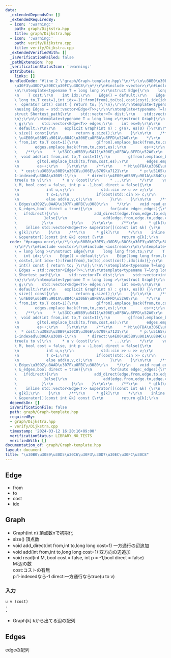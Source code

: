 ```yaml
---
data:
  _extendedDependsOn: []
  _extendedRequiredBy:
  - icon: ':warning:'
    path: graph/Dijkstra.hpp
    title: graph/Dijkstra.hpp
  - icon: ':warning:'
    path: verify/Dijkstra.cpp
    title: verify/Dijkstra.cpp
  _extendedVerifiedWith: []
  _isVerificationFailed: false
  _pathExtension: hpp
  _verificationStatusIcon: ':warning:'
  attributes:
    links: []
  bundledCode: "#line 2 \"graph/Graph-template.hpp\"\n/*\r\n\u30B0\u30E9\u30D5\u30C6\
    \u30F3\u30D7\u30EC\u30FC\u30C8\r\n*/\r\n#include <vector>\r\n#include <iostream>\r\
    \n\r\ntemplate<typename T = long long >\r\nstruct Edge{\r\n    long long from,to;\r\
    \n    T cost;\r\n    int idx;\r\n    Edge() = default;\r\n    Edge(long long from,long\
    \ long to,T cost=1,int idx=-1):from(from),to(to),cost(cost),idx(idx){};\r\n  \
    \  operator int() const { return to; }\r\n};\r\n\r\ntemplate<typename T=long long>\r\
    \nusing Edges = std::vector<Edge<T>>;\r\n\r\ntemplate<typename T=long long>\r\n\
    struct Shortest_path{\r\n    std::vector<T> dist;\r\n    std::vector<int>from,last_edge;\r\
    \n};\r\n\r\ntemplate<typename T = long long >\r\nstruct Graph{\r\n    std::vector<std::vector<Edge<T>>>\
    \ g;\r\n    std::vector<Edge<T>> edges;\r\n    int es=0;\r\n\r\n    Graph() =\
    \ default;\r\n\r\n    explicit Graph(int n) : g(n), es(0) {}\r\n\r\n    std::size_t\
    \ size() const{\r\n        return g.size();\r\n    }\r\n\r\n    /**\r\n     *\
    \ \u4E00\u65B9\u901A\u884C\u306E\u8FBA\u8FFD\u52A0\r\n    */\r\n    void add_direct(int\
    \ from,int to,T cost=1){\r\n        g[from].emplace_back(from,to,cost,es);\r\n\
    \        edges.emplace_back(from,to,cost,es);\r\n        es++;\r\n    }\r\n\r\n\
    \    /**\r\n     * \u53CC\u65B9\u5411\u306E\u8FBA\u8FFD\u52A0\r\n    */\r\n  \
    \  void add(int from,int to,T cost=1){\r\n        g[from].emplace_back(from,to,cost,es);\r\
    \n        g[to].emplace_back(to,from,cost,es);\r\n        edges.emplace_back(from,to,cost,es);\r\
    \n        es++;\r\n    }\r\n\r\n    /**\r\n     * M:\u8FBA\u306E\u6570\r\n   \
    \  * cost:\u30B3\u30B9\u30C8\u306E\u6709\u7121\r\n     * p:\u5165\u529B\u304C\
    1-indexed\u306A\u3089-1\r\n     * direct:\u4E00\u65B9\u901A\u884C\u306A\u3089\
    true(u to v)\r\n     * u v (cost)\r\n     * ...\r\n    */\r\n    void read(int\
    \ M, bool cost = false, int p = -1,bool direct = false){\r\n        for(int i=0;i<M;i++){\r\
    \n            int u,v;\r\n            std::cin >> u >> v;\r\n            u+=p;v+=p;\r\
    \n            T c=1;\r\n            if(cost)std::cin >> c;\r\n            if(direct)add_direct(u,v,c);\r\
    \n            else add(u,v,c);\r\n        }\r\n    }\r\n\r\n    /**\r\n     *\
    \ Edges\u3092\u8AAD\u307F\u8FBC\u3080\r\n    */\r\n    void read_edges(Edges<T>\
    \ &_edges,bool direct = true){\r\n        for(auto edge:_edges){\r\n         \
    \   if(direct){\r\n                add_direct(edge.from,edge.to,edge.cost);\r\n\
    \            }else{\r\n                add(edge.from,edge.to,edge.cost);\r\n \
    \           }\r\n        }\r\n    }\r\n\r\n    /**\r\n     * g[k]\r\n    */\r\n\
    \    inline std::vector<Edge<T>> &operator[](const int &k) {\r\n        return\
    \ g[k];\r\n    }\r\n    /**\r\n     * g[k]\r\n    */\r\n    inline const std::vector<Edge<T>>\
    \ &operator[](const int &k) const {\r\n        return g[k];\r\n    }\r\n};\n"
  code: "#pragma once\r\n/*\r\n\u30B0\u30E9\u30D5\u30C6\u30F3\u30D7\u30EC\u30FC\u30C8\
    \r\n*/\r\n#include <vector>\r\n#include <iostream>\r\n\r\ntemplate<typename T\
    \ = long long >\r\nstruct Edge{\r\n    long long from,to;\r\n    T cost;\r\n \
    \   int idx;\r\n    Edge() = default;\r\n    Edge(long long from,long long to,T\
    \ cost=1,int idx=-1):from(from),to(to),cost(cost),idx(idx){};\r\n    operator\
    \ int() const { return to; }\r\n};\r\n\r\ntemplate<typename T=long long>\r\nusing\
    \ Edges = std::vector<Edge<T>>;\r\n\r\ntemplate<typename T=long long>\r\nstruct\
    \ Shortest_path{\r\n    std::vector<T> dist;\r\n    std::vector<int>from,last_edge;\r\
    \n};\r\n\r\ntemplate<typename T = long long >\r\nstruct Graph{\r\n    std::vector<std::vector<Edge<T>>>\
    \ g;\r\n    std::vector<Edge<T>> edges;\r\n    int es=0;\r\n\r\n    Graph() =\
    \ default;\r\n\r\n    explicit Graph(int n) : g(n), es(0) {}\r\n\r\n    std::size_t\
    \ size() const{\r\n        return g.size();\r\n    }\r\n\r\n    /**\r\n     *\
    \ \u4E00\u65B9\u901A\u884C\u306E\u8FBA\u8FFD\u52A0\r\n    */\r\n    void add_direct(int\
    \ from,int to,T cost=1){\r\n        g[from].emplace_back(from,to,cost,es);\r\n\
    \        edges.emplace_back(from,to,cost,es);\r\n        es++;\r\n    }\r\n\r\n\
    \    /**\r\n     * \u53CC\u65B9\u5411\u306E\u8FBA\u8FFD\u52A0\r\n    */\r\n  \
    \  void add(int from,int to,T cost=1){\r\n        g[from].emplace_back(from,to,cost,es);\r\
    \n        g[to].emplace_back(to,from,cost,es);\r\n        edges.emplace_back(from,to,cost,es);\r\
    \n        es++;\r\n    }\r\n\r\n    /**\r\n     * M:\u8FBA\u306E\u6570\r\n   \
    \  * cost:\u30B3\u30B9\u30C8\u306E\u6709\u7121\r\n     * p:\u5165\u529B\u304C\
    1-indexed\u306A\u3089-1\r\n     * direct:\u4E00\u65B9\u901A\u884C\u306A\u3089\
    true(u to v)\r\n     * u v (cost)\r\n     * ...\r\n    */\r\n    void read(int\
    \ M, bool cost = false, int p = -1,bool direct = false){\r\n        for(int i=0;i<M;i++){\r\
    \n            int u,v;\r\n            std::cin >> u >> v;\r\n            u+=p;v+=p;\r\
    \n            T c=1;\r\n            if(cost)std::cin >> c;\r\n            if(direct)add_direct(u,v,c);\r\
    \n            else add(u,v,c);\r\n        }\r\n    }\r\n\r\n    /**\r\n     *\
    \ Edges\u3092\u8AAD\u307F\u8FBC\u3080\r\n    */\r\n    void read_edges(Edges<T>\
    \ &_edges,bool direct = true){\r\n        for(auto edge:_edges){\r\n         \
    \   if(direct){\r\n                add_direct(edge.from,edge.to,edge.cost);\r\n\
    \            }else{\r\n                add(edge.from,edge.to,edge.cost);\r\n \
    \           }\r\n        }\r\n    }\r\n\r\n    /**\r\n     * g[k]\r\n    */\r\n\
    \    inline std::vector<Edge<T>> &operator[](const int &k) {\r\n        return\
    \ g[k];\r\n    }\r\n    /**\r\n     * g[k]\r\n    */\r\n    inline const std::vector<Edge<T>>\
    \ &operator[](const int &k) const {\r\n        return g[k];\r\n    }\r\n};"
  dependsOn: []
  isVerificationFile: false
  path: graph/Graph-template.hpp
  requiredBy:
  - graph/Dijkstra.hpp
  - verify/Dijkstra.cpp
  timestamp: '2024-03-12 16:20:16+09:00'
  verificationStatus: LIBRARY_NO_TESTS
  verifiedWith: []
documentation_of: graph/Graph-template.hpp
layout: document
title: "\u30B0\u30E9\u30D5\u30C6\u30F3\u30D7\u30EC\u30FC\u30C8"
---
```

## Edge
- from 
- to
- cost
- idx

## Graph
- Graph(int n) 頂点数nで初期化
- size() 頂点数
- void add_direct(int from,int to,long long cost=1) 一方通行の辺追加
- void add(int from,int to,long long cost=1) 双方向の辺追加
- void read(int M, bool cost = false, int p = -1,bool direct = false)  
M:辺の数  
cost:コストの有無  
p:1-indexedなら-1
direct:一方通行ならtrue(u to v)
### 入力
```
u v (cost)  
.  
.  
```
- Graph[k] kから出てる辺の配列

## Edges
edgeの配列